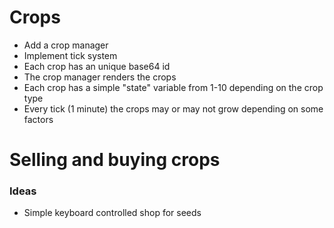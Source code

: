 

# Crops
- Add a crop manager
- Implement tick system
- Each crop has an unique base64 id
- The crop manager renders the crops
- Each crop has a simple "state" variable from 1-10 depending on the crop type
- Every tick (1 minute) the crops may or may not grow depending on some factors

# Selling and buying crops
### Ideas
- Simple keyboard controlled shop for seeds
